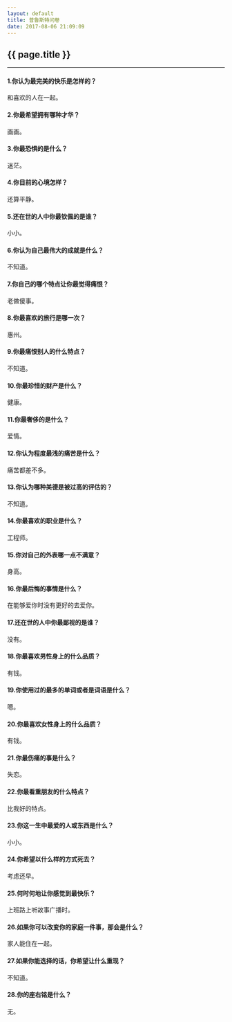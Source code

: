 ```yaml
---
layout: default
title: 普鲁斯特问卷
date: 2017-08-06 21:09:09
---
```

## {{ page.title }}

*****

#### 1.你认为最完美的快乐是怎样的？
和喜欢的人在一起。

#### 2.你最希望拥有哪种才华？
画画。

#### 3.你最恐惧的是什么？
迷茫。

#### 4.你目前的心境怎样？
还算平静。

#### 5.还在世的人中你最钦佩的是谁？
小小。

#### 6.你认为自己最伟大的成就是什么？
不知道。

#### 7.你自己的哪个特点让你最觉得痛恨？
老做傻事。

#### 8.你最喜欢的旅行是哪一次？
惠州。

#### 9.你最痛恨别人的什么特点？
不知道。

#### 10.你最珍惜的财产是什么？
健康。

#### 11.你最奢侈的是什么？
爱情。

#### 12.你认为程度最浅的痛苦是什么？
痛苦都差不多。

#### 13.你认为哪种美德是被过高的评估的？
不知道。

#### 14.你最喜欢的职业是什么？
工程师。

#### 15.你对自己的外表哪一点不满意？
身高。

#### 16.你最后悔的事情是什么？
在能够爱你时没有更好的去爱你。

#### 17.还在世的人中你最鄙视的是谁？
没有。

#### 18.你最喜欢男性身上的什么品质？
有钱。

#### 19.你使用过的最多的单词或者是词语是什么？
嗯。

#### 20.你最喜欢女性身上的什么品质？
有钱。

#### 21.你最伤痛的事是什么？
失恋。

#### 22.你最看重朋友的什么特点？
比我好的特点。

#### 23.你这一生中最爱的人或东西是什么？
小小。

#### 24.你希望以什么样的方式死去？
考虑还早。

#### 25.何时何地让你感觉到最快乐？
上班路上听故事广播时。

#### 26.如果你可以改变你的家庭一件事，那会是什么？
家人能住在一起。

#### 27.如果你能选择的话，你希望让什么重现？
不知道。

#### 28.你的座右铭是什么？
无。
